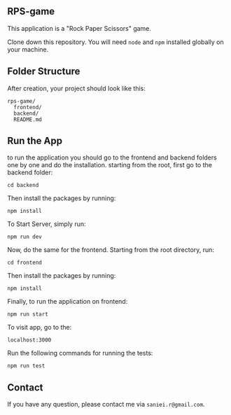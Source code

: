 ## RPS-game

This application is a "Rock Paper Scissors" game.

Clone down this repository. You will need `node` and `npm` installed globally on your machine.

## Folder Structure

After creation, your project should look like this:

```
rps-game/
  frontend/
  backend/
  README.md
```

## Run the App

to run the application you should go to the frontend and backend folders one by one
and do the installation.
starting from the root, first go to the backend folder:

`cd backend`

Then install the packages by running:

`npm install`

To Start Server, simply run:

`npm run dev`

Now, do the same for the frontend. Starting from the root directory, run:

`cd frontend`

Then install the packages by running:

`npm install`

Finally, to run the application on frontend:

`npm run start`

To visit app, go to the:

`localhost:3000`

Run the following commands for running the tests:

`npm run test`

## Contact

If you have any question, please contact me via `saniei.r@gmail.com`.
